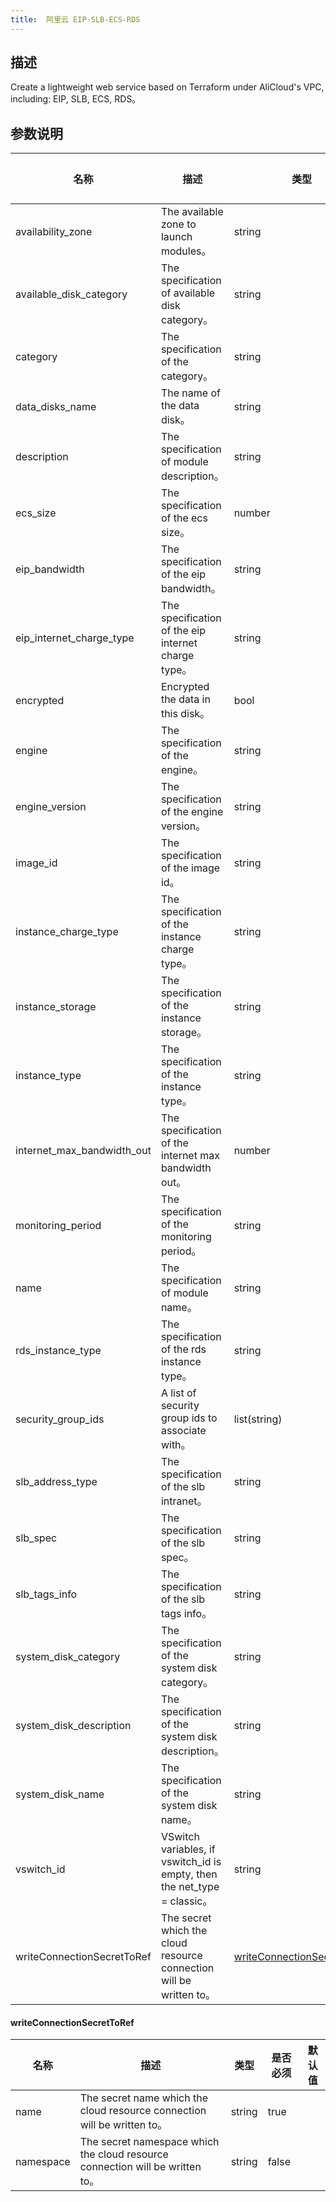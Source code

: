 ```yaml
---
title:  阿里云 EIP-SLB-ECS-RDS
---
```


## 描述

Create a lightweight web service based on Terraform under AliCloud's VPC, including: EIP, SLB, ECS, RDS。

## 参数说明


 名称 | 描述 | 类型 | 是否必须 | 默认值 
 ------------ | ------------- | ------------- | ------------- | ------------- 
 availability_zone | The available zone to launch modules。 | string | false |  
 available_disk_category | The specification of available disk category。 | string | false |  
 category | The specification of the category。 | string | false |  
 data_disks_name | The name of the data disk。 | string | false |  
 description | The specification of module description。 | string | false |  
 ecs_size | The specification of the ecs size。 | number | false |  
 eip_bandwidth | The specification of the eip bandwidth。 | string | false |  
 eip_internet_charge_type | The specification of the eip internet charge type。 | string | false |  
 encrypted | Encrypted the data in this disk。 | bool | false |  
 engine | The specification of the engine。 | string | false |  
 engine_version | The specification of the engine version。 | string | false |  
 image_id | The specification of the image id。 | string | false |  
 instance_charge_type | The specification of the instance charge type。 | string | false |  
 instance_storage | The specification of the instance storage。 | string | false |  
 instance_type | The specification of the instance type。 | string | false |  
 internet_max_bandwidth_out | The specification of the internet max bandwidth out。 | number | false |  
 monitoring_period | The specification of the monitoring period。 | string | false |  
 name | The specification of module name。 | string | false |  
 rds_instance_type | The specification of the rds instance type。 | string | false |  
 security_group_ids | A list of security group ids to associate with。 | list(string) | false |  
 slb_address_type | The specification of the slb intranet。 | string | false |  
 slb_spec | The specification of the slb spec。 | string | false |  
 slb_tags_info | The specification of the slb tags info。 | string | false |  
 system_disk_category | The specification of the system disk category。 | string | false |  
 system_disk_description | The specification of the system disk description。 | string | false |  
 system_disk_name | The specification of the system disk name。 | string | false |  
 vswitch_id | VSwitch variables, if vswitch_id is empty, then the net_type = classic。 | string | false |  
 writeConnectionSecretToRef | The secret which the cloud resource connection will be written to。 | [writeConnectionSecretToRef](#writeConnectionSecretToRef) | false |  


#### writeConnectionSecretToRef

 名称 | 描述 | 类型 | 是否必须 | 默认值 
 ------------ | ------------- | ------------- | ------------- | ------------- 
 name | The secret name which the cloud resource connection will be written to。 | string | true |  
 namespace | The secret namespace which the cloud resource connection will be written to。 | string | false |  
